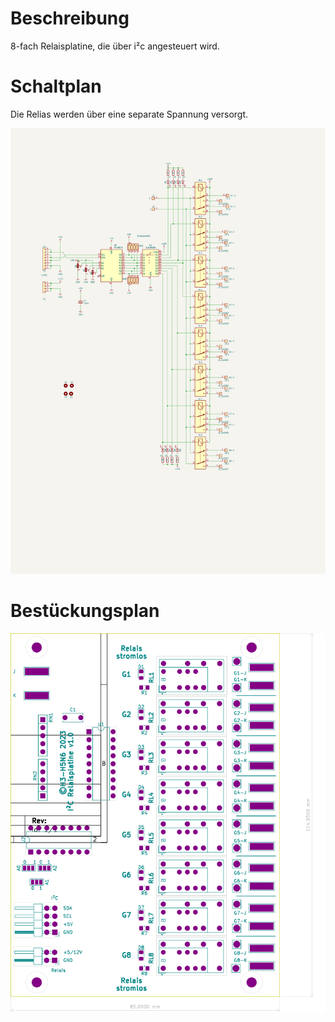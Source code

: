 # Beschreibung

8-fach Relaisplatine, die über i²c angesteuert wird.

# Schaltplan

Die Relias werden über eine separate Spannung versorgt.

![Schaltplan](doc/Relaisplatine_I2C.svg)

# Bestückungsplan

![Bestückungsplan](doc/Relaisplatine_I2C.kicad_pcb_F.svg)
